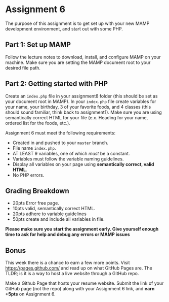 # Assignment 6
The purpose of this assignment is to get set up with your new MAMP development environment, and start out with some PHP.

## Part 1: Set up MAMP
Follow the lecture notes to download, install, and configure MAMP on your machine.  Make sure you are setting the MAMP document root to your desired file path.

## Part 2:  Getting started with PHP
Create an `index.php` file in your assignment8 folder (this should be set as your document root in MAMP).  In your `index.php` file create variables for your name, your birthday, 3 of your favorite foods, and 4 classes (this should sound familiar, think back to assignment1).  Make sure you are using semantically correct HTML for your file (e.x. Heading for your name, ordered list for the foods, etc.).

Assignment 6 must meet the following requirements:

- Created in and pushed to your `master` branch.
- File name `index.php`.
- AT LEAST 9 variables, one of which *must* be a constant.
- Variables must follow the variable naming guidelines.
- Display all variables on your page using **semantically correct, valid HTML**.
- No PHP errors.

## Grading Breakdown
* 20pts Error free page.
* 10pts valid, semantically correct HTML.
* 20pts adhere to variable guidelines
* 50pts create and include all variables in file.

**Please make sure you start the assignment early.  Give yourself enough time to ask for help and debug any errors or MAMP issues**

## Bonus
This week there is a chance to earn a few more points.  Visit https://pages.github.com/ and read up on what GitHub Pages are.  The TLDR; is it is a way to host a live website through a GitHub repo.

Make a Github Page that hosts your resume website.  Submit the link of your GitHub page (not the repo) along with your Assignment 6 link, and **earn +5pts** on Assignment 6.
